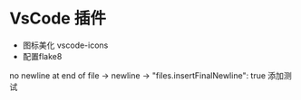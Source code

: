 # VsCode 插件
+ 图标美化 vscode-icons
+ 配置flake8

no newline at end of file -> newline -> "files.insertFinalNewline": true
添加测试    

